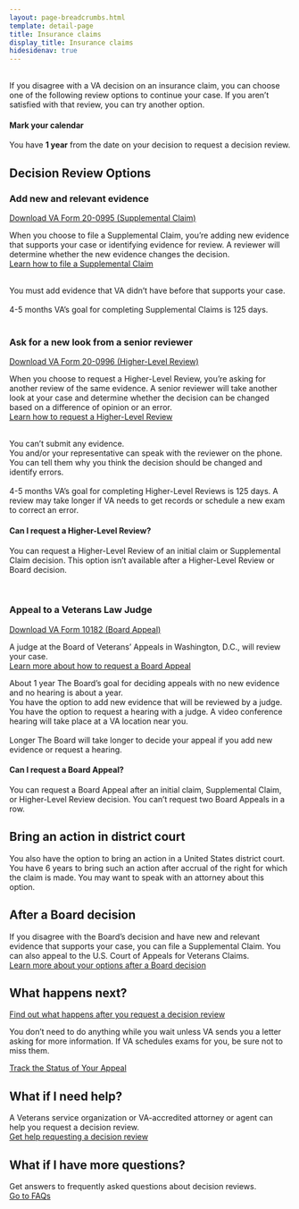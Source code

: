 ```yaml
---
layout: page-breadcrumbs.html
template: detail-page
title: Insurance claims
display_title: Insurance claims
hidesidenav: true
---
```

<br>
<div itemprop="description" class="va-introtext">
If you disagree with a VA decision on an insurance claim, you can choose one of the following review options to continue your case. If you aren’t satisfied with that review, you can try another option.
</div>

<div class="usa-alert usa-alert-info">
  <div class="usa-alert-body">
    <h4 class="usa-alert-heading">
      Mark your calendar 
    </h4>
    <p class="usa-alert-text">
      You have <b>1 year</b> from the date on your decision to request a decision review.
    </p>
  </div>
</div>

## Decision Review Options

### Add new and relevant evidence

[Download VA Form 20-0995 (Supplemental Claim)](/decision-reviews/forms/supplemental-claim-20-0995.pdf)

When you choose to file a Supplemental Claim, you’re adding new evidence that supports your case or identifying evidence for review. A reviewer will determine whether the new evidence changes the decision. 
<br>
[Learn how to file a Supplemental Claim](/decision-reviews/supplemental-claim/)
<br>
<br>
<div class ="vads-u-display--flex vads-u-margin-y--1">
  <div class="vads-u-flex--auto">
    <span class="heading-level-3 vads-u-margin-right--1p5"><i class="far fa-copy"></i></span>
  </div>
  <div class="vads-u-flex--1">  
    You must add evidence that VA didn’t have before that supports your case.
  </div>
</div>  
<br>
<div class="card information">
  <span class="number"><span class="heading-level-3"><i class="far fa-clock vads-u-margin-right--1p5"></i>4-5 months</span></span>
  <span class="description">VA’s goal for completing Supplemental Claims is 125 days. </span>
</div>

<br>

### Ask for a new look from a senior reviewer

[Download VA Form 20-0996 (Higher-Level Review)](/decision-reviews/forms/higher-level-review-20-0996.pdf)
<br>

When you choose to request a Higher-Level Review, you’re asking for another review of the same evidence. A senior reviewer will take another look at your case and determine whether the decision can be changed based on a difference of opinion or an error. 
<br>
[Learn how to request a Higher-Level Review](/decision-reviews/higher-level-review/)
<br>
<br>
<div class ="vads-u-display--flex vads-u-margin-y--1">
  <div class="vads-u-flex--auto">
    <span class="heading-level-3 vads-u-margin-right--1p5"><i class="fas fa-ban"></i></span>
  </div>
  <div class="vads-u-flex--1">  
     You can’t submit any evidence.
  </div>
</div>      
<div class ="vads-u-display--flex vads-u-margin-y--1">
  <div class="vads-u-flex--auto">
    <span class="heading-level-3 vads-u-margin-right--1p5"><i class="fas fa-phone"></i></span>
  </div>
  <div class="vads-u-flex--1">
  You and/or your representative can speak with the reviewer on the phone. You can tell them why you think the decision should be changed and identify errors.
  </div>
</div>   
<br>
<div class="card information">
  <span class="number"><span class="heading-level-3"><i class="far fa-clock vads-u-margin-right--1p5"></i>4-5 months</span></span>
  <span class="description">VA’s goal for completing Higher-Level Reviews is 125 days. A review may take longer if VA needs to get records or schedule a new exam to correct an error.</span>
</div>

#### Can I request a Higher-Level Review?

You can request a Higher-Level Review of an initial claim or Supplemental Claim decision. This option isn’t available after a Higher-Level Review or Board decision.

<br>

### Appeal to a Veterans Law Judge
[Download VA Form 10182 (Board Appeal)](/decision-reviews/forms/board-appeal-10182.pdf)

A judge at the Board of Veterans’ Appeals in Washington, D.C., will review your case. 
<br>
[Learn more about how to request a Board Appeal](/decision-reviews/board-appeal/)

<div class="card information">
  <span class="number"><span class="heading-level-3"><i class="far fa-clock vads-u-margin-right--1p5"></i>About 1 year</span></span>
  <span class="description">The Board’s goal for deciding appeals with no new evidence and no hearing is about a year.</span>
</div>
<div class ="vads-u-display--flex vads-u-margin-y--1">
  <div class="vads-u-flex--auto">
    <span class="heading-level-3 vads-u-margin-right--1p5"><i class="far fa-copy"></i></span>
  </div>
  <div class="vads-u-flex--1">  
     You have the option to add new evidence that will be reviewed by a judge.
  </div>   
</div>
<div class ="vads-u-display--flex vads-u-margin-y--1">    
  <div class="vads-u-flex--auto">
    <span class="heading-level-3 vads-u-margin-right--1p5"><i class="fas fa-user"></i></span>
  </div>
  <div class="vads-u-flex--1"> 
    You have the option to request a hearing with a judge. A video conference hearing will take place at a VA location near you.
  </div>
</div>  

<br>

<div class="card information">
  <span class="number"><span class="heading-level-3"><i class="far fa-clock vads-u-margin-right--1p5"></i>Longer</span></span>
  <span class="description">The Board will take longer to decide your appeal if you add new evidence or request a hearing.
</span>
</div>

#### Can I request a Board Appeal?

You can request a Board Appeal after an initial claim, Supplemental Claim, or Higher-Level Review decision. You can’t request two Board Appeals in a row.

## Bring an action in district court

You also have the option to bring an action in a United States district court. You have 6 years to bring such an action after accrual of the right for which the claim is made. You may want to speak with an attorney about this option. <br>

## After a Board decision

If you disagree with the Board’s decision and have new and relevant evidence that supports your case, you can file a Supplemental Claim. You can also appeal to the U.S. Court of Appeals for Veterans Claims.
<br> 
[Learn more about your options after a Board decision](/decision-reviews/board-appeal/after-board-appeal-decision/)

## What happens next?

[Find out what happens after you request a decision review](/decision-reviews/after-you-request-review/)

You don’t need to do anything while you wait unless VA sends you a letter asking for more information. If VA schedules exams for you, be sure not to miss them.

<a href="/claim-or-appeal-status/" class="usa-button-primary">Track the Status of Your Appeal</a>

## What if I need help?

A Veterans service organization or VA-accredited attorney or agent can help you request a decision review. 
<br>
[Get help requesting a decision review](/decision-reviews/get-help-with-review-request/)

## What if I have more questions?

Get answers to frequently asked questions about decision reviews.
<br>
[Go to FAQs](/decision-reviews/faq/)
